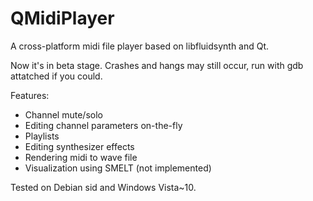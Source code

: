 # QMidiPlayer
A cross-platform midi file player based on libfluidsynth and Qt.

Now it's in beta stage. Crashes and hangs may still occur, run with gdb attatched if you could.

Features:
* Channel mute/solo
* Editing channel parameters on-the-fly
* Playlists
* Editing synthesizer effects
* Rendering midi to wave file
* Visualization using SMELT (not implemented)

Tested on Debian sid and Windows Vista~10.
